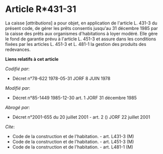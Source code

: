 # Article R*431-31

La caisse [*attributions*] a pour objet, en application de l'article L. 431-3 du présent code, de gérer les prêts consentis
jusqu'au 31 décembre 1985 par la caisse des prêts aux organismes d'habitations à loyer modéré. Elle gère le fond de garantie
prévu à l'article L. 451-3 et assure dans les conditions fixées par les articles L. 451-3 et L. 481-1 la gestion des produits
des redevances.

**Liens relatifs à cet article**

_Codifié par_:

  - Décret n°78-622 1978-05-31 JORF 8 JUIN 1978

_Modifié par_:

  - Décret n°85-1449 1985-12-30 art. 1 JORF 31 décembre 1985

_Abrogé par_:

  - Décret n°2001-655 du 20 juillet 2001 - art. 2 () JORF 22 juillet 2001

_Cite_:

  - Code de la construction et de l'habitation. - art. L431-3 (M)
  - Code de la construction et de l'habitation. - art. L451-3 (M)
  - Code de la construction et de l'habitation. - art. L481-1 (M)
